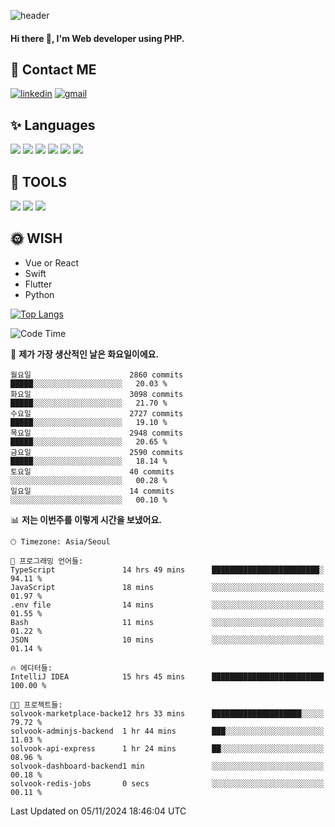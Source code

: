 ![header](https://capsule-render.vercel.app/api?type=waving&color=auto&height=300&section=header&text=Elin&fontSize=90&animation=twinkling)

#### Hi there 👋, I'm <b>Web developer</b> using PHP. ####

<!--
- 🔭 I’m currently working on Uniwill
- 🌱 I’m currently learning Vue or React or Python.
-->

<!---#### I am PHP developer --->

## 💌 Contact ME ###
[<img src='https://img.shields.io/badge/-EunjiKo-%230A66C2?style=flat-square&logo=LinkedIn&logoColor=white' alt='linkedin'>](https://www.linkedin.com/in/https://www.linkedin.com/in/eunji-ko-00a907164//)  [<img src='https://img.shields.io/badge/-einee214%40gmail.com-%23EA4335?style=flat-square&logo=Gmail&logoColor=white' alt='gmail'>](einee214@gmail.com)  


## ✨ Languages
<img src='https://img.shields.io/badge/-PHP-%23777BB4?style=for-the-badge&logo=PHP&logoColor=white'> <img src='https://img.shields.io/badge/-Laravel-%23FF2D20?style=for-the-badge&logo=Laravel&logoColor=white'> <img src='https://img.shields.io/badge/Jquery-%230769AD?style=for-the-badge&logo=Jquery&logoColor=white'> <img src='https://img.shields.io/badge/CSS3-%231572B6?style=for-the-badge&logo=CSS3&logoColor=white'> <img src='https://img.shields.io/badge/Bootstrap-%237952B3?style=for-the-badge&logo=Bootstrap&logoColor=white' > <img src='https://img.shields.io/badge/MySQL-%234479A1?style=for-the-badge&logo=MySQL&logoColor=white' >

## 🌷 TOOLS
<img src='https://img.shields.io/badge/PHPSTORM-%23000000?style=for-the-badge&logo=PhpStorm&logoColor=white' > <img src='https://img.shields.io/badge/GitLab-%23FCA121?style=for-the-badge&logo=GitLab&logoColor=white' > <img src='https://img.shields.io/badge/GitHub-%23181717?style=for-the-badge&logo=GitHub&logoColor=white'>


## 🌞 WISH
- Vue or React
- Swift
- Flutter
- Python


[![Top Langs](https://github-readme-stats.vercel.app/api/top-langs/?username=ein214&layout=compact)](https://github.com/anuraghazra/github-readme-stats)

<!--START_SECTION:waka-->
![Code Time](http://img.shields.io/badge/Code%20Time-3%2C874%20hrs%2035%20mins-blue)

📅 **제가 가장 생산적인 날은 화요일이에요.** 

```text
월요일                      2860 commits        █████░░░░░░░░░░░░░░░░░░░░   20.03 % 
화요일                      3098 commits        █████░░░░░░░░░░░░░░░░░░░░   21.70 % 
수요일                      2727 commits        █████░░░░░░░░░░░░░░░░░░░░   19.10 % 
목요일                      2948 commits        █████░░░░░░░░░░░░░░░░░░░░   20.65 % 
금요일                      2590 commits        █████░░░░░░░░░░░░░░░░░░░░   18.14 % 
토요일                      40 commits          ░░░░░░░░░░░░░░░░░░░░░░░░░   00.28 % 
일요일                      14 commits          ░░░░░░░░░░░░░░░░░░░░░░░░░   00.10 % 
```


📊 **저는 이번주를 이렇게 시간을 보냈어요.** 

```text
🕑︎ Timezone: Asia/Seoul

💬 프로그래밍 언어들: 
TypeScript               14 hrs 49 mins      ████████████████████████░   94.11 % 
JavaScript               18 mins             ░░░░░░░░░░░░░░░░░░░░░░░░░   01.97 % 
.env file                14 mins             ░░░░░░░░░░░░░░░░░░░░░░░░░   01.55 % 
Bash                     11 mins             ░░░░░░░░░░░░░░░░░░░░░░░░░   01.22 % 
JSON                     10 mins             ░░░░░░░░░░░░░░░░░░░░░░░░░   01.14 % 

🔥 에디터들: 
IntelliJ IDEA            15 hrs 45 mins      █████████████████████████   100.00 % 

🐱‍💻 프로젝트들: 
solvook-marketplace-backe12 hrs 33 mins      ████████████████████░░░░░   79.72 % 
solvook-adminjs-backend  1 hr 44 mins        ███░░░░░░░░░░░░░░░░░░░░░░   11.03 % 
solvook-api-express      1 hr 24 mins        ██░░░░░░░░░░░░░░░░░░░░░░░   08.96 % 
solvook-dashboard-backend1 min               ░░░░░░░░░░░░░░░░░░░░░░░░░   00.18 % 
solvook-redis-jobs       0 secs              ░░░░░░░░░░░░░░░░░░░░░░░░░   00.11 % 
```


 Last Updated on 05/11/2024 18:46:04 UTC
<!--END_SECTION:waka-->

<!---![GitHub stats](https://github-readme-stats.vercel.app/api?username=ein214&show_icons=true&theme=dracula)  --->



